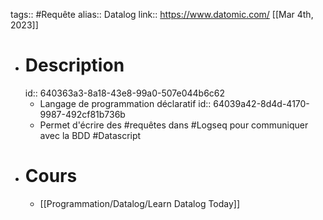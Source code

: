 tags:: #Requête
alias:: Datalog 
link:: https://www.datomic.com/
[[Mar 4th, 2023]]

- # Description
  id:: 640363a3-8a18-43e8-99a0-507e044b6c62
	- Langage de programmation déclaratif
	  id:: 64039a42-8d4d-4170-9987-492cf81b736b
	- Permet d'écrire des #requêtes dans #Logseq pour communiquer avec la BDD #Datascript
- # Cours
	- [[Programmation/Datalog/Learn Datalog Today]]